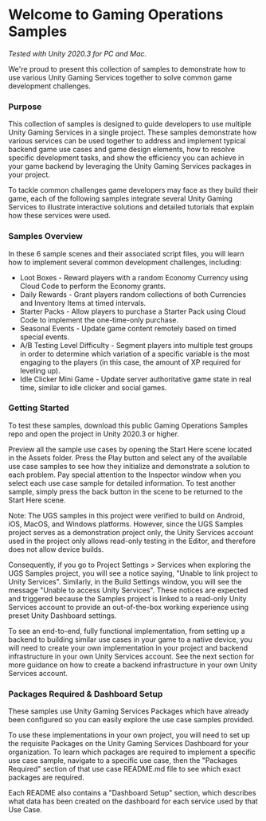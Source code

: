 # Welcome to Gaming Operations Samples
_Tested with Unity 2020.3 for PC and Mac._

We're proud to present this collection of samples to demonstrate how to use various Unity Gaming Services together to solve common game development challenges.

### Purpose
This collection of samples is designed to guide developers to use multiple Unity Gaming Services in a single project. These samples demonstrate how various services can be used together to address and implement typical backend game use cases and game design elements, how to resolve specific development tasks, and show the efficiency you can achieve in your game backend by leveraging the Unity Gaming Services packages in your project.

To tackle common challenges game developers may face as they build their game, each of the following samples integrate several Unity Gaming Services to illustrate interactive solutions and detailed tutorials that explain how these services were used.

### Samples Overview
In these 6 sample scenes and their associated script files, you will learn how to implement several common development challenges, including:
* Loot Boxes - Reward players with a random Economy Currency using Cloud Code to perform the Economy grants.
* Daily Rewards - Grant players random collections of both Currencies and Inventory Items at timed intervals.
* Starter Packs - Allow players to purchase a Starter Pack using Cloud Code to implement the one-time-only purchase.
* Seasonal Events - Update game content remotely based on timed special events.
* A/B Testing Level Difficulty - Segment players into multiple test groups in order to determine which variation of a specific variable is the most engaging to the players (in this case, the amount of XP required for leveling up).
* Idle Clicker Mini Game - Update server authoritative game state in real time, similar to idle clicker and social games.

### Getting Started
To test these samples, download this public Gaming Operations Samples repo and open the project in Unity 2020.3 or higher.

Preview all the sample use cases by opening the Start Here scene located in the Assets folder.
Press the Play button and select any of the available use case samples to see how they initialize and demonstrate a solution to each problem.
Pay special attention to the Inspector window when you select each use case sample for detailed information.
To test another sample, simply press the back button in the scene to be returned to the Start Here scene.

Note: The UGS samples in this project were verified to build on Android, iOS, MacOS, and Windows platforms.
However, since the UGS Samples project serves as a demonstration project only, the Unity Services account used in the project only allows read-only testing in the Editor, and therefore does not allow device builds.

Consequently, if you go to Project Settings > Services when exploring the UGS Samples project, you will see a notice saying, "Unable to link project to Unity Services".
Similarly, in the Build Settings window, you will see the message "Unable to access Unity Services".
These notices are expected and triggered because the Samples project is linked to a read-only Unity Services account to provide an out-of-the-box working experience using preset Unity Dashboard settings.

To see an end-to-end, fully functional implementation, from setting up a backend to building similar use cases in your game to a native device, you will need to create your own implementation in your project and backend infrastructure in your own Unity Services account.
See the next section for more guidance on how to create a backend infrastructure in your own Unity Services account.

### Packages Required & Dashboard Setup
These samples use Unity Gaming Services Packages which have already been configured so you can easily explore the use case samples provided.

To use these implementations in your own project, you will need to set up the requisite Packages on the Unity Gaming Services Dashboard for your organization. To learn which packages are required to implement a specific use case sample, navigate to a specific use case, then the "Packages Required" section of that use case README.md file to see which exact packages are required.

Each README also contains a "Dashboard Setup" section, which describes what data has been created on the dashboard for each service used by that Use Case.
